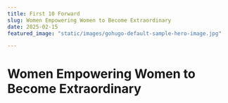 ```yaml
---
title: First 10 Forward
slug: Women Empowering Women to Become Extraordinary
date: 2025-02-15
featured_image: "static/images/gohugo-default-sample-hero-image.jpg"

---
```


# Women Empowering Women to Become Extraordinary